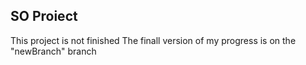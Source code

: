 ## SO Proiect
This project is not finished
The finall version of my progress is on the "newBranch" branch 
